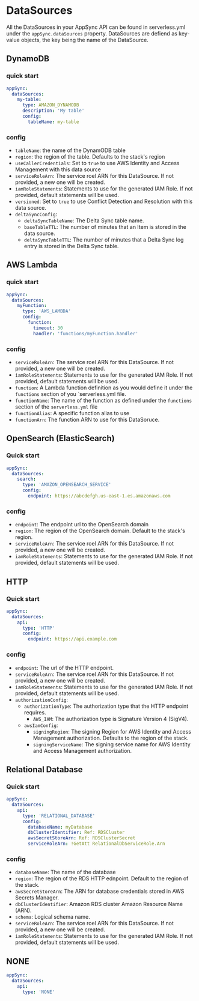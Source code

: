 # DataSources

All the DataSources in your AppSync API can be found in serverless.yml under the `appSync.dataSources` property. DataSources are defiend as key-value objects, the key being the name of the DataSource.

## DynamoDB

### quick start

```yaml
appSync:
  dataSources:
    my-table:
      type: AMAZON_DYNAMODB
      description: 'My table'
      config:
        tableName: my-table
```

### config

- `tableName`: the name of the DynamODB table
- `region`: the region of the table. Defaults to the stack's region
- `useCallerCredentials`: Set to `true` to use AWS Identity and Access Management with this data source
- `serviceRoleArn`: The service roel ARN for this DataSource. If not provided, a new one will be created.
- `iamRoleStatements`: Statements to use for the generated IAM Role. If not provided, default statements will be used.
- `versioned`: Set to `true` to use Conflict Detection and Resolution with this data source.
- `deltaSyncConfig`:
  - `deltaSyncTableName`: The Delta Sync table name.
  - `baseTableTTL`: The number of minutes that an Item is stored in the data source.
  - `deltaSyncTableTTL`: The number of minutes that a Delta Sync log entry is stored in the Delta Sync table.

## AWS Lambda

### quick start

```yaml
appSync:
  dataSources:
    myFunction:
      type: 'AWS_LAMBDA'
      config:
        function:
          timeout: 30
          handler: 'functions/myFunction.handler'
```

### config

- `serviceRoleArn`: The service roel ARN for this DataSource. If not provided, a new one will be created.
- `iamRoleStatements`: Statements to use for the generated IAM Role. If not provided, default statements will be used.
- `function`: A Lambda function definition as you would define it under the `functions` section of you `serverless.yml file.
- `functionName`: The name of the function as defined under the `functions` section of the `serverless.yml` file
- `functionAlias`: A specific function alias to use
- `functionArn`: The function ARN to use for this DataSoruce.

## OpenSearch (ElasticSearch)

### Quick start

```yaml
appSync:
  dataSources:
    search:
      type: 'AMAZON_OPENSEARCH_SERVICE'
      config:
        endpoint: https://abcdefgh.us-east-1.es.amazonaws.com
```

### config

- `endpoint`: The endpoint url to the OpenSearch domain
- `region`: The region of the OpenSearch domain. Default to the stack's region.
- `serviceRoleArn`: The service roel ARN for this DataSource. If not provided, a new one will be created.
- `iamRoleStatements`: Statements to use for the generated IAM Role. If not provided, default statements will be used.

## HTTP

### Quick start

```yaml
appSync:
  dataSources:
    api:
      type: 'HTTP'
      config:
        endpoint: https://api.example.com
```

### config

- `endpoint`: The url of the HTTP endpoint.
- `serviceRoleArn`: The service roel ARN for this DataSource. If not provided, a new one will be created.
- `iamRoleStatements`: Statements to use for the generated IAM Role. If not provided, default statements will be used.
- `authorizationConfig`:
  - `authorizationType`: The authorization type that the HTTP endpoint requires.
    - `AWS_IAM`: The authorization type is Signature Version 4 (SigV4).
  - `awsIamConfig`:
    - `signingRegion`: The signing Region for AWS Identity and Access Management authorization. Defaults to the region of the stack.
    - `signingServiceName`: The signing service name for AWS Identity and Access Management authorization.

## Relational Database

### Quick start

```yaml
appSync:
  dataSources:
    api:
      type: 'RELATIONAL_DATABASE'
      config:
        databaseName: myDatabase
        dbClusterIdentifier: Ref: RDSCluster
        awsSecretStoreArn: Ref: RDSClusterSecret
        serviceRoleArn: !GetAtt RelationalDbServiceRole.Arn
```

### config

- `databaseName`: The name of the database
- `region`: The region of the RDS HTTP ednpoint. Default to the region of the stack.
- `awsSecretStoreArn`: The ARN for database credentials stored in AWS Secrets Manager.
- `dbClusterIdentifier`: Amazon RDS cluster Amazon Resource Name (ARN).
- `schema`: Logical schema name.
- `serviceRoleArn`: The service roel ARN for this DataSource. If not provided, a new one will be created.
- `iamRoleStatements`: Statements to use for the generated IAM Role. If not provided, default statements will be used.

## NONE

```yaml
appSync:
  dataSources:
    api:
      type: 'NONE'
```
